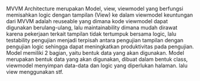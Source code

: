MVVM Architecture merupakan Model, view, viewmodel yang berfungsi memisahkan logic dengan tampilan (View) ke dalam viewmodel
keuntungan dari MVVM adalah reuseable yang dimana kode viewmodel dapat digunakan berulang-ulang, lalu maintainability dimana mudah dirawat karena pekerjaan terkait tampilan tidak tertumpuk bersama logic, lalu testability pengujian menjadi terpisah antara pengujian tampilan dengan pengujian logic sehingga dapat meningkatkan produktivitas pada pengujian.
Model memiliki 2 bagian, yaitu bentuk data yang akan digunakan. Model merupakan bentuk data yang akan digunakan, dibuat dalam bentuk class, viewmodel menyimpan data-data dan logic yang diperlukan halaman. lalu view menggunakan stf.
